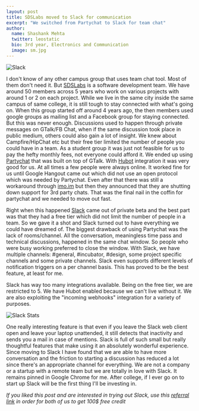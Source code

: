 ```yaml
---
layout: post
title: SDSLabs moved to Slack for communication
excerpt: "We switched from Partychat to Slack for team chat"
author:
  name: Shashank Mehta
  twitter: leostatic
  bio: 3rd year, Electronics and Communication
  image: sm.jpg
---
```


![Slack](/images/posts/slack/slack.png)

I don't know of any other campus group that uses team chat tool. Most of them don't need it. But [SDSLabs](https://blog.sdslabs.co/) is a software development team. We have around 50 members across 5 years who work on various projects with around 1 or 2 on each project. While we live in the same city inside the same campus of same college, it is still tough to stay connected with what's going on. When this group started off around 4 years ago, the then members used google groups as mailing list and a Facebook group for staying connected. But this was never enough. Discussions used to happen through private messages on GTalk/FB Chat, when if the same discussion took place in public medium, others could also gain a lot of insight. We knew about Campfire/HipChat etc but their free tier limited the number of people you could have in a team. As a student group it was just not feasible for us to pay the hefty monthly fees, not everyone could afford it. We ended up using [Partychat](https://partychapp.appspot.com/) that was built on top of GTalk. With [Hubot](https://hubot.github.com/) integration it was very good for us. At all times a few people were always online. It worked fine for us until Google Hangout came out which did not use an open protocol which was needed by Partychat. Even after that there was still a workaround through [imo.im](https://imo.im) but then they announced that they are shutting down support for 3rd party chats. That was the final nail in the coffin for partychat and we needed to move out fast. 

Right when this happened [Slack](https://slack.com) came out of private beta and the best part was that they had a free tier which did not limit the number of people in a team. So we gave it a shot and Slack turned out to have everything we could have dreamed of. The biggest drawback of using Partychat was the lack of rooms/channel. All the conversation, meaningless time pass and technical discussions, happened in the same chat window. So people who were busy working preferred to close the window. With Slack, we have multiple channels: #general, #incubator, #design, some project specific channels and some private channels. Slack even supports different levels of notification triggers on a per channel basis. This has proved to be the best feature, at least for me.

Slack has way too many integrations available. Being on the free tier, we are restricted to 5. We have Hubot enabled because we can't live without it. We are also exploiting the "incoming webhooks" integration for a variety of purposes.

![Slack Stats](/images/posts/slack/stats.png)

One really interesting feature is that even if you leave the Slack web client open and leave your laptop unattended, it still detects that inactivity and sends you a mail in case of mentions. Slack is full of such small but really thoughtful features that make using it an absolutely wonderful experience. Since moving to Slack I have found that we are able to have more conversation and the friction to starting a discussion has reduced a lot since there's an appropriate channel for everything. We are not a company or a startup with a remote team but we are totally in love with Slack. It remains pinned in Google Chrome for me. After college, if I ever go on to start up Slack will be the first thing I'll be investing in.

_If you liked this post and are interested in trying out Slack, use this [referral link](https://slack.com/r/025qjxb7-025qv2dz) in order for both of us to get 100$ free credit_
